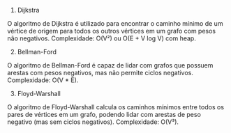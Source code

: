 1. Dijkstra

O algoritmo de Dijkstra é utilizado para encontrar o caminho mínimo de um vértice de origem para todos os outros vértices em um grafo com pesos não negativos.
Complexidade: O(V²) ou O(E + V log V) com heap.

2. Bellman-Ford

O algoritmo de Bellman-Ford é capaz de lidar com grafos que possuem arestas com pesos negativos, mas não permite ciclos negativos.
Complexidade: O(V * E).

3. Floyd-Warshall

O algoritmo de Floyd-Warshall calcula os caminhos mínimos entre todos os pares de vértices em um grafo, podendo lidar com arestas de peso negativo (mas sem ciclos negativos).
Complexidade: O(V³).

